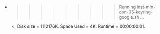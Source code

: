 * >>>>>>>>> Running inst-min-con-05-keyring-google.sh ...
  * Disk size = 1112176K. Space Used = 4K. Runtime = 00:00:00:01.
